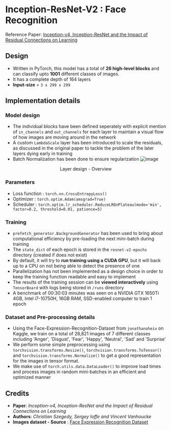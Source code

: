 # Inception-ResNet-V2 : Face Recognition

Reference Paper: [Inception-v4, Inception-ResNet and
the Impact of Residual Connections on Learning](https://arxiv.org/pdf/1602.07261v1.pdf)

## Design
- Written in PyTorch, this model has a total of **26 high-level blocks** and can classify upto **1001** different classes of images. 
- It has a complete depth of 164 layers 
- **Input-size** = `3 x 299 x 299`

## Implementation details
### Model design
  - The individual blocks have been defined seperately with explicit mention of `in_channels` and `out_channels` for each layer to maintain a visual flow of how images are moving around in the network
  - A custom `LambdaScale` layer has been introduced to scale the residuals, as discussed in the original paper to tackle the problem of the later layers dying early in training
  - Batch Normalization has been done to ensure regularization 
  ![image](https://user-images.githubusercontent.com/70141886/161433653-8d46d38e-39ab-4bc0-b335-ef374b45b469.png)
  <p align=center> Layer design - Overview </p>

### Parameters
  - Loss function : `torch.nn.CrossEntropyLoss()`
  - Optimizer : `torch.optim.Adam(amsgrad=True)`
  - Scheduler : `torch.optim.lr_scheduler.ReduceLROnPlateau(mode='min', factor=0.2, threshold=0.01, patience=5)`

### Training
  - `prefetch_generator.BackgroundGenerator` has been used to bring about computational efficiency by pre-loading the next mini-batch during training
  - The `state_dict` of each epoch is stored in the `resnet-v2-epochs` directory (created if does not exist)
  - By default, it will try to **run training using a CUDA GPU**, but it will back up to a CPU on not being able to detect the presence of one
  - Parallelization has not been implemented as a design choice in order to keep the training function readable and easy to implement
  - The results of the training session can be **viewed interactively** using `TensorBoard` with logs being stored in `/runs` directory
  - A benchmark of 00:30:03 minutes was seen on a NVIDIA GTX 1650Ti 4GB, Intel i7-10750H, 16GB RAM, SSD-enabled computer to train 1 epoch

### Dataset and Pre-processing details
  - Using the Face-Expression-Recognition-Dataset from `jonathanoheix` on Kaggle, we train on a total of 28,821 images of 7 different classes including 'Anger', 'Disgust', 'Fear', 'Happy', 'Neutral', 'Sad' and 'Surprise'
  - We perform some simple preprocessing using `torchvision.transforms.Resize()`, `torchvision.transforms.ToTensor()` and `torchvision.transforms.Normalize()` to get a good representation for the images in tensor format.
  - We make use of `torch.utils.data.DataLoader()` to improve load times and process images in random mini-batches in an efficient and optimized manner

## Credits
- **Paper**: *Inception-v4, Inception-ResNet and the Impact of Residual Connections on Learning*
- **Authors**: *Christian Szegedy, Sergey Ioffe and Vincent Vanhoucke*
- **Images dataset - Source** : [Face Expression Recognition Dataset](https://www.kaggle.com/jonathanoheix/face-expression-recognition-dataset)
